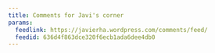 ```yaml
---
title: Comments for Javi's corner
params:
  feedlink: https://javierha.wordpress.com/comments/feed/
  feedid: 636d4f863dce320f6ecb1ada6dee4db0
---
```

